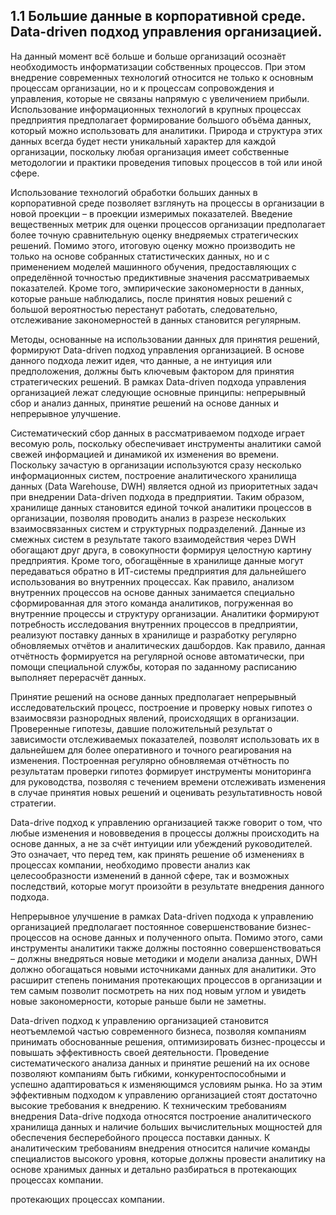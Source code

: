 ## 1.1 Большие данные в корпоративной среде. Data-driven подход управления организацией.

На данный момент всё больше и больше организаций осознаёт необходимость 
информатизации собственных процессов. При этом внедрение современных технологий относится 
не только к основным процессам организации, но и к процессам сопровождения и управления, которые
не связаны напрямую с увеличением прибыли. Использование информационных технологий в 
крупных процессах предприятия предполагает формирование большого объёма данных, 
который можно использовать для аналитики. Природа и структура этих данных 
всегда будет нести уникальный характер для каждой организации, поскольку любая организация имеет
собственные методологии и практики проведения типовых процессов в той или иной сфере.

Использование технологий обработки больших данных в корпоративной среде позволяет
взглянуть на процессы в организации в новой проекции – в проекции измеримых показателей.
Введение вещественных метрик для оценки процессов организации предполагает более точную 
сравнительную оценку внедряемых стратегических решений. Помимо этого, итоговую
оценку можно производить не только на основе собранных статистических данных, но и 
с применением моделей машинного обучения, предоставляющих с определённой точностью
предиктивные значения рассматриваемых показателей. Кроме того, эмпирические закономерности 
в данных, которые раньше наблюдались, после принятия новых решений с большой вероятностью
перестанут работать, следовательно, отслеживание закономерностей в данных становится
регулярным.

Методы, основанные на использовании данных для принятия решений, формируют 
Data-driven подход управления организацией. В основе данного подхода лежит идея, что данные, а не
интуиция или предположения, должны быть ключевым фактором для принятия стратегических решений.
В рамках Data-driven подхода управления организацией лежат следующие основные принципы:
непрерывный сбор и анализ данных, принятие решений на основе данных и непрерывное улучшение.

Систематический сбор данных в рассматриваемом подходе играет весомую роль, поскольку
обеспечивает инструменты аналитики самой свежей информацией и динамикой их изменения во времени.
Поскольку зачастую в организации используются сразу несколько информационных систем, построение
аналитического хранилища данных (Data Warehouse, DWH) является одной из приоритетных задач
при внедрении Data-driven подхода в предприятии. Таким образом, хранилище данных становится 
единой точкой аналитики процессов в организации, позволяя проводить анализ в разрезе
нескольких взаимосвязанных систем и структурных подразделений. Данные из смежных систем в
результате такого взаимодействия через DWH обогащают друг друга, в совокупности формируя 
целостную картину предприятия. Кроме того, обогащённые в хранилище данные могут 
передаваться обратно в ИТ-системы предприятия для дальнейшего использования 
во внутренних процессах. Как правило, анализом внутренних процессов на основе 
данных занимается специально сформированная для этого команда аналитиков, погруженная 
во внутренние процессы и структуру организации. Аналитики формируют потребность исследования
внутренних процессов в предприятии, реализуют поставку данных в хранилище и 
разработку регулярно обновляемых отчётов и аналитических дашбордов. Как правило,
данная отчётность формируется на регулярной основе автоматически, при помощи 
специальной службы, которая по заданному расписанию выполняет перерасчёт данных.

Принятие решений на основе данных предполагает непрерывный исследовательский процесс,
построение и проверку новых гипотез о взаимосвязи разнородных явлений, происходящих в организации.
Проверенные гипотезы, давшие положительный результат о зависимости отслеживаемых показателей,
позволят использовать их в дальнейшем для более оперативного и точного реагирования на 
изменения. Построенная регулярно обновляемая отчётность по результатам проверки гипотез 
формирует инструменты мониторинга для руководства, позволяя с течением времени 
отслеживать изменения в случае принятия новых решений и оценивать результативность новой стратегии.

Data-drive подход к управлению организацией также говорит о том, что 
любые изменения и нововведения в процессы должны происходить на основе данных, 
а не за счёт интуиции или убеждений руководителей. Это означает, что перед тем, как принять 
решение об изменениях в процессах компании, необходимо провести анализ как 
целесообразности изменений в данной сфере, так и возможных последствий,
которые могут произойти в результате внедрения данного подхода.

Непрерывное улучшение в рамках Data-driven подхода к управлению организацией предполагает
постоянное совершенствование бизнес-процессов на основе данных и полученного опыта. Помимо
этого, сами инструменты аналитики также должны постоянно совершенствоваться – должны внедряться
новые методики и модели анализа данных, DWH должно обогащаться новыми источниками данных для
аналитики. Это расширит степень понимания протекающих процессов в организации и тем самым 
позволит посмотреть на них под новым углом и увидеть новые закономерности, которые раньше были
не заметны.

Data-driven подход к управлению организацией становится неотъемлемой частью современного бизнеса, 
позволяя компаниям принимать обоснованные решения, оптимизировать бизнес-процессы и повышать 
эффективность своей деятельности. Проведение систематического анализа данных и принятие решений 
на их основе позволяют компаниям быть гибкими, конкурентоспособными и успешно адаптироваться к 
изменяющимся условиям рынка. Но за этим эффективным подходом к управлению организацией
стоят достаточно высокие требования к внедрению. К техническим требованиям внедрения 
Data-drive подхода относятся построение аналитического хранилища данных и наличие
больших вычислительных мощностей для обеспечения бесперебойного процесса поставки данных.
К аналитическим требованиям внедрения относится наличие команды специалистов высокого
уровня, которые должны провести аналитику на основе хранимых данных и детально разбираться 
в протекающих процессах компании.

протекающих процессах компании.